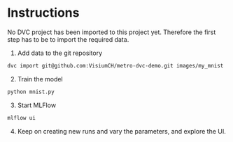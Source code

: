# Instructions
No DVC project has been imported to this project yet. Therefore the first step has to be to import the required data.

1. Add data to the git repository
```bash
dvc import git@github.com:VisiumCH/metro-dvc-demo.git images/my_mnist
```

2. Train the model
```bash
python mnist.py
```

3. Start MLFlow
```bash
mlflow ui
```

4. Keep on creating new runs and vary the parameters, and explore the UI.
